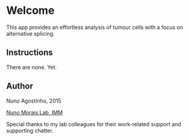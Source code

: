 # Welcome
This app provides an effortless analysis of tumour cells with a focus on alternative splicing.

## Instructions
There are none. Yet.

## Author
Nuno Agostinho, 2015

[Nuno Morais Lab, IMM](http://imm.medicina.ulisboa.pt/group/compbio/)

Special thanks to my lab colleagues for their work-related support and supporting chatter.

